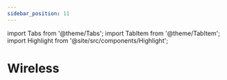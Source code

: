 ```yaml
---
sidebar_position: 11
---
```


import Tabs from '@theme/Tabs';
import TabItem from '@theme/TabItem';
import Highlight from '@site/src/components/Highlight';

# Wireless 